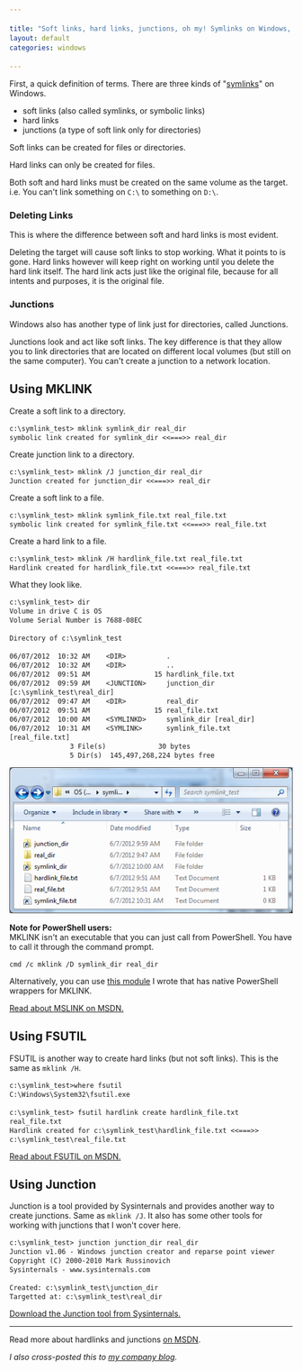 ```yaml
---

title: "Soft links, hard links, junctions, oh my! Symlinks on Windows, a how-to."
layout: default
categories: windows

---
```


First, a quick definition of terms. There are three kinds of "[symlinks](https://en.wikipedia.org/wiki/Symbolic_link)" on Windows.

* soft links (also called symlinks, or symbolic links)
* hard links
* junctions (a type of soft link only for directories)

Soft links can be created for files or directories.

Hard links can only be created for files.

Both soft and hard links must be created on the same volume as the target. i.e. You can't link something on `C:\` to something on `D:\`.

### Deleting Links

This is where the difference between soft and hard links is most evident.

Deleting the target will cause soft links to stop working. What it points to is gone. Hard links however will keep right on working until you delete the hard link itself. The hard link acts just like the original file, because for all intents and purposes, it is the original file.

### Junctions

Windows also has another type of link just for directories, called Junctions.

Junctions look and act like soft links. The key difference is that they allow you to link directories that are located on different local volumes (but still on the same computer). You can't create a junction to a network location.

## Using MKLINK

Create a soft link to a directory.

    c:\symlink_test> mklink symlink_dir real_dir
    symbolic link created for symlink_dir <<===>> real_dir

Create junction link to a directory.

    c:\symlink_test> mklink /J junction_dir real_dir
    Junction created for junction_dir <<===>> real_dir

Create a soft link to a file.

    c:\symlink_test> mklink symlink_file.txt real_file.txt
    symbolic link created for symlink_file.txt <<===>> real_file.txt

Create a hard link to a file.

    c:\symlink_test> mklink /H hardlink_file.txt real_file.txt
    Hardlink created for hardlink_file.txt <<===>> real_file.txt

What they look like.

    c:\symlink_test> dir
    Volume in drive C is OS
    Volume Serial Number is 7688-08EC

    Directory of c:\symlink_test

    06/07/2012  10:32 AM    <DIR>          .
    06/07/2012  10:32 AM    <DIR>          ..
    06/07/2012  09:51 AM                15 hardlink_file.txt
    06/07/2012  09:59 AM    <JUNCTION>     junction_dir [c:\symlink_test\real_dir]
    06/07/2012  09:47 AM    <DIR>          real_dir
    06/07/2012  09:51 AM                15 real_file.txt
    06/07/2012  10:00 AM    <SYMLINKD>     symlink_dir [real_dir]
    06/07/2012  10:31 AM    <SYMLINK>      symlink_file.txt [real_file.txt]
                   3 File(s)             30 bytes
                   5 Dir(s)  145,497,268,224 bytes free

![Screenshot of folder in Windows Explorer](/images/2012-06-07-1.png "Screenshot of folder in Windows Explorer")

**Note for PowerShell users:**  
MKLINK isn't an executable that you can just call from PowerShell. You have to call it through the command prompt.

    cmd /c mklink /D symlink_dir real_dir

Alternatively, you can use [this module](https://gist.github.com/2891103) I wrote that has native PowerShell wrappers for MKLINK.
   
[Read about MSLINK on MSDN.][1]

## Using FSUTIL

FSUTIL is another way to create hard links (but not soft links). This is the same as `mklink /H`.

    c:\symlink_test>where fsutil
    C:\Windows\System32\fsutil.exe

    c:\symlink_test> fsutil hardlink create hardlink_file.txt real_file.txt
    Hardlink created for c:\symlink_test\hardlink_file.txt <<===>> c:\symlink_test\real_file.txt

[Read about FSUTIL on MSDN.][2]

## Using Junction

Junction is a tool provided by Sysinternals and provides another way to create junctions. Same as `mklink /J`.
It also has some other tools for working with junctions that I won't cover here.

    c:\symlink_test> junction junction_dir real_dir
    Junction v1.06 - Windows junction creator and reparse point viewer
    Copyright (C) 2000-2010 Mark Russinovich
    Sysinternals - www.sysinternals.com

    Created: c:\symlink_test\junction_dir
    Targetted at: c:\symlink_test\real_dir
    
[Download the Junction tool from Sysinternals.][3]

--------------------

Read more about hardlinks and junctions [on MSDN][4].

_I also cross-posted this to [my company blog](https://www.interworks.com/blogs/jpoehls/2012/06/07/soft-links-hard-links-junctions-oh-my-symlinks-windows-how "Read this post on the InterWorks blog.")._

  [1]: http://technet.microsoft.com/en-us/library/cc753194(v=WS.10).aspx
  [2]: http://technet.microsoft.com/en-us/library/cc753059(v=WS.10).aspx
  [3]: http://technet.microsoft.com/en-us/sysinternals/bb896768.aspx
  [4]: http://msdn.microsoft.com/en-us/library/aa365006%28VS.85%29.aspx